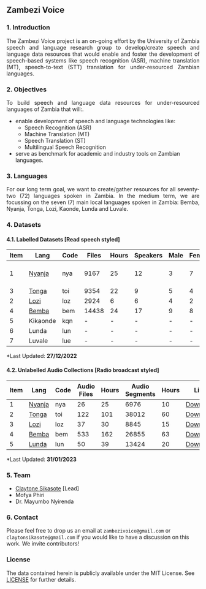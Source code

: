 ## Zambezi Voice

### 1. Introduction

<div align="justify">
<p>The Zambezi Voice project is an on-going effort by the University of Zambia speech and language research group  to develop/create speech and language data resources that would enable and foster the development of speech-based systems like speech recognition (ASR), machine translation (MT), speech-to-text (STT) translation for under-resourced Zambian languages.</p>
</div>

### 2. Objectives
<div align="justify">
  <p> To build speech and language data resources for under-resourced languages of Zambia that will:.</p>
</div>

  - enable development of speech and language technologies like:
    - Speech Recognition (ASR)
    - Machine Translation (MT)
    - Speech Translation (ST)
    - Multilingual Speech Recognition  
  - serve as benchmark for academic and industry tools on Zambian languages.
    
### 3. Languages

<div align="justify">
  <p>For our long term goal, we want to create/gather resources for all seventy-two (72) languages spoken in Zambia. In the medium term, we are focussing on the seven (7) main local languages spoken in Zambia: Bemba, Nyanja, Tonga, Lozi, Kaonde, Lunda and Luvale.</p>
</div>

### 4. Datasets

#### 4.1. Labelled Datasets [Read speech styled]

<div class="tg-wrap" align="left">
  <table>
    <thead>
      <tr>
        <th>Item</th>
        <th>Lang</th>
        <th>Code</th>
        <th>Files</th>
        <th>Hours</th>
        <th>Speakers</th>
        <th>Male</th>
        <th>Female</th>
        <th>Tasks</th>
      </tr>
    </thead>
    <tbody>
      <tr>
        <td>1</td>
        <td><a href="https://github.com/unza-speech-lab/zambezi-voice/tree/main/nyanja">Nyanja</a></td>
        <td>nya</td>
        <td>9167</td>
        <td>25</td>
        <td>12</td>
        <td>3</td>
        <td>7</td>
        <td>ASR, MT, ST</td>
      </tr>
      <tr>
        <td>3</td>
        <td><a href="https://github.com/unza-speech-lab/zambezi-voice/tree/main/tonga">Tonga</a></td>
        <td>toi</td>
        <td>9354</td>
        <td>22</td>
        <td>9</td>
        <td>5</td>
        <td>4</td>
        <td>ASR</td>
      </tr>
      <tr>
        <td>2</td>
        <td><a href="https://github.com/unza-speech-lab/zambezi-voice/tree/main/lozi">Lozi</a></td>
        <td>loz</td>
        <td>2924</td>
        <td>6</td>
        <td>6</td>
        <td>4</td>
        <td>2</td>
        <td>ASR</td>
      </tr>
      <tr>
        <td>4</td>
        <td><a href="https://github.com/csikasote/BembaSpeech">Bemba</a></td>
        <td>bem</td>
        <td>14438</td>
        <td>24</td>
        <td>17</td>
        <td>9</td>
        <td>8</td>
        <td>ASR</td>
      </tr>
      <tr>
        <td>5</td>
        <td>Kikaonde</td>
        <td>kqn</td>
        <td>-</td>
        <td>-</td>
        <td>-</td>
        <td>-</td>
        <td>-</td>
        <td>ASR</td>
      </tr>
      <tr>
        <td>6</td>
        <td>Lunda</td>
        <td>lun</td>
        <td>-</td>
        <td>-</td>
        <td>-</td>
        <td>-</td>
        <td>-</td>
        <td>ASR</td>
      </tr>
      <tr>
        <td>7</td>
        <td>Luvale</td>
        <td>lue</td>
        <td>-</td>
        <td>-</td>
        <td>-</td>
        <td>-</td>
        <td>-</td>
        <td>ASR</td>
      </tr>
    </tbody>
  </table>
  <p>*Last Updated: <strong>27/12/2022</strong></p>
</div>



#### 4.2. Unlabelled Audio Collections [Radio broadcast styled]

<div class="tg-wrap" align="left">
  <table>
    <thead>
      <tr>
        <th>Item</th>
        <th>Lang</th>
        <th>Code</th>
        <th>Audio Files</th>
        <th>Hours</th>
        <th>Audio Segments</th>
        <th>Hours</th>
        <th>Link</th>
      </tr>
    </thead>
    <tbody>
      <tr>
        <td>1</td>
        <td><a href="https://zenodo.org/record/7546317#.Y9EMwnUzZhE">Nyanja</a></td>
        <td>nya</td>
        <td>26</td>
        <td>25</td>
        <td>6976</td>
        <td>10</td>
        <td><a href="https://zenodo.org/record/7546317/files/nya.zip?download=1">Download</a></td>
      </tr>
      <tr>
        <td>2</td>
        <td><a href="https://zenodo.org/record/7543819#.Y9EOUXUzZhE">Tonga</a></td>
        <td>toi</td>
        <td>122</td>
        <td>101</td>
        <td>38012</td>
        <td>60</td>
        <td><a href="https://zenodo.org/record/7543819/files/toi.zip?download=1">Download</a></td>
      </tr>
      <tr>
        <td>3</td>
        <td><a href="https://zenodo.org/record/7544601#.Y9EPSHUzZhE">Lozi</a></td>
        <td>loz</td>
        <td>37</td>
        <td>30</td>
        <td>8845</td>
        <td>15</td>
        <td><a href="https://zenodo.org/record/7544601/files/loz.zip?download=1">Download</a></td>
      </tr>
      <tr>
        <td>4</td>
        <td><a href="https://zenodo.org/record/7540277#.Y9EPv3UzZhE">Bemba</a></td>
        <td>bem</td>
        <td>533</td>
        <td>162</td>
        <td>26855</td>
        <td>63</td>
        <td><a href="https://zenodo.org/record/7540277/files/bem.zip?download=1">Download</a></td>
      </tr>
      <tr>
        <td>5</td>
        <td><a href="">Lunda</a></td>
        <td>lun</td>
        <td>50</td>
        <td>39</td>
        <td>13424</td>
        <td>20</td>
        <td><a href="">Download</a></td>
      </tr>
    </tbody>
  </table>
  <p>*Last Updated: <strong>31/01/2023</strong></p>
</div>

### 5. Team

  - [Claytone Sikasote](https://csikasote.github.io) [Lead]
  - Mofya Phiri 
  - Dr. Mayumbo Nyirenda 

### 6. Contact
Please feel free to drop us an email at `zambezivoice@gmail.com` or `claytonsikasote@gmail.com` if you would like to have a discussion on this work. We invite contributors!

### License
The data contained herein is publicly available under the MIT License. See [LICENSE](https://github.com/unza-speech-lab/zambezi-voice/blob/main/LICENSE) for further details.
